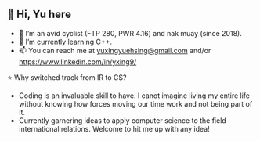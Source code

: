 👋 Hi, Yu here
- 
- 👀 I’m an avid cyclist (FTP 280, PWR 4.16) and nak muay (since 2018).
- 🌱 I’m currently learning C++.
- 📫 You can reach me at yuxingyuehsing@gmail.com and/or https://www.linkedin.com/in/yxing9/

⭐️ Why switched track from IR to CS?
  - Coding is an invaluable skill to have. I canot imagine living my entire life without knowing how forces moving our time work and not being part of it.
  - Currently garnering ideas to apply computer science to the field international relations. Welcome to hit me up with any idea!





<!---
yxing9/yxing9 is a ✨ special ✨ repository because its `README.md` (this file) appears on your GitHub profile.
You can click the Preview link to take a look at your changes.
--->
